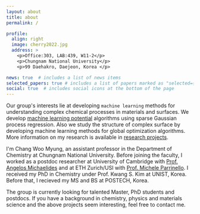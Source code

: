 ```yaml
---
layout: about
title: about
permalink: /

profile:
  align: right
  image: cherry2022.jpg
  address: >
    <p>Office:303, LAB:439, W11-2</p>
    <p>Chungnam National University</p>
    <p>99 Daehakro, Daejeon, Korea </p>

news: true  # includes a list of news items
selected_papers: true # includes a list of papers marked as "selected={true}"
social: true  # includes social icons at the bottom of the page
---
```

Our group's interests lie at developing `machine learning` methods for understanding complex chemical processes in materials and surfaces. We develop [machine learning potential](https://github.com/amirhajibabaei/AutoForce) algorithms using sparse Gaussian process regression. Also we study the structure of complex surface by developing machine learning methods for global optimization algorithms. More information on my research is available in [research projects](prjects/).

I'm Chang Woo Myung, an assistant professor in the Department of Chemistry at Chungnam National University. Before joining the faculty, I worked as a postdoc researcher at University of Cambridge with [Prof. Angelos Michaelides](https://www.ch.cam.ac.uk/group/michaelides/person/am452) and at ETH Zurich/USI with [Prof. Michele Parrinello](https://parrinello.ethz.ch). I received my PhD in Chemistry under Prof. Kwang S. Kim at UNIST, Korea. Before that, I recieved my MS and BS at POSTECH, Korea. 

The group is currently looking for talented Master, PhD students and postdocs. If you have a background in chemistry, physics and materials science and the above projects seem interesting, feel free to contact me. 


